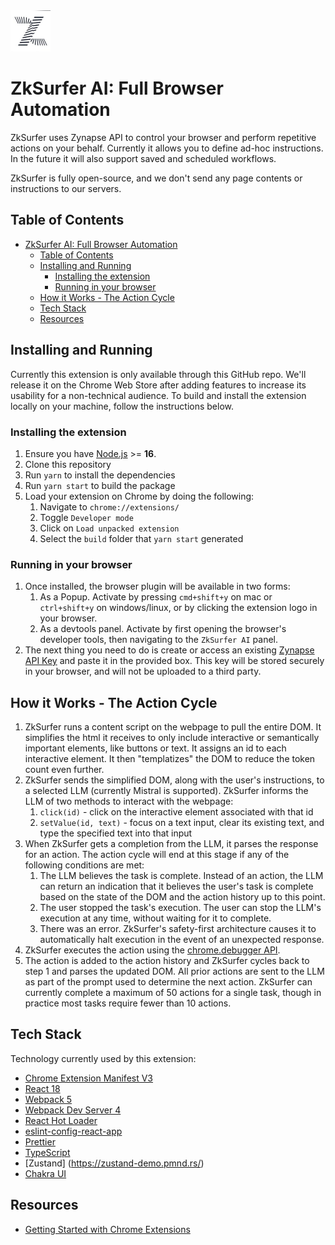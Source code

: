 <img src="src/assets/img/icon-128.png" width="64"/>

# ZkSurfer AI: Full Browser Automation

ZkSurfer uses Zynapse API to control your browser and perform repetitive actions on your behalf. Currently it allows you to define ad-hoc instructions. In the future it will also support saved and scheduled workflows.


ZkSurfer is fully open-source, and we don't send any page contents or instructions to our servers.


## Table of Contents

- [ZkSurfer AI: Full Browser Automation](#zksurfer-ai-full-browser-automation)
  - [Table of Contents](#table-of-contents)
  - [Installing and Running](#installing-and-running)
    - [Installing the extension](#installing-the-extension)
    - [Running in your browser](#running-in-your-browser)
  - [How it Works - The Action Cycle](#how-it-works---the-action-cycle)
  - [Tech Stack](#tech-stack)
  - [Resources](#resources)

## Installing and Running

Currently this extension is only available through this GitHub repo. We'll release it on the Chrome Web Store after adding features to increase its usability for a non-technical audience. To build and install the extension locally on your machine, follow the instructions below.

### Installing the extension

1. Ensure you have [Node.js](https://nodejs.org/) >= **16**.
2. Clone this repository
3. Run `yarn` to install the dependencies
4. Run `yarn start` to build the package
5. Load your extension on Chrome by doing the following:
   1. Navigate to `chrome://extensions/`
   2. Toggle `Developer mode`
   3. Click on `Load unpacked extension`
   4. Select the `build` folder that `yarn start` generated

### Running in your browser

1. Once installed, the browser plugin will be available in two forms:
   1. As a Popup. Activate by pressing `cmd+shift+y` on mac or `ctrl+shift+y` on windows/linux, or by clicking the extension logo in your browser.
   2. As a devtools panel. Activate by first opening the browser's developer tools, then navigating to the `ZkSurfer AI` panel.
2. The next thing you need to do is create or access an existing [Zynapse API Key](https://platform.openai.com/account/api-keys) and paste it in the provided box. This key will be stored securely in your browser, and will not be uploaded to a third party.

## How it Works - The Action Cycle

1. ZkSurfer runs a content script on the webpage to pull the entire DOM. It simplifies the html it receives to only include interactive or semantically important elements, like buttons or text. It assigns an id to each interactive element. It then "templatizes" the DOM to reduce the token count even further.
2. ZkSurfer sends the simplified DOM, along with the user's instructions, to a selected LLM (currently Mistral is supported). ZkSurfer informs the LLM of two methods to interact with the webpage:
   1. `click(id)` - click on the interactive element associated with that id
   2. `setValue(id, text)` - focus on a text input, clear its existing text, and type the specified text into that input
3. When ZkSurfer gets a completion from the LLM, it parses the response for an action. The action cycle will end at this stage if any of the following conditions are met:
   1. The LLM believes the task is complete. Instead of an action, the LLM can return an indication that it believes the user's task is complete based on the state of the DOM and the action history up to this point.
   2. The user stopped the task's execution. The user can stop the LLM's execution at any time, without waiting for it to complete.
   3. There was an error. ZkSurfer's safety-first architecture causes it to automatically halt execution in the event of an unexpected response.
4. ZkSurfer executes the action using the [chrome.debugger API](https://developer.chrome.com/docs/extensions/reference/debugger/).
5. The action is added to the action history and ZkSurfer cycles back to step 1 and parses the updated DOM. All prior actions are sent to the LLM as part of the prompt used to determine the next action. ZkSurfer can currently complete a maximum of 50 actions for a single task, though in practice most tasks require fewer than 10 actions.


## Tech Stack

Technology currently used by this extension:

- [Chrome Extension Manifest V3](https://developer.chrome.com/docs/extensions/mv3/intro/mv3-overview/)
- [React 18](https://reactjs.org)
- [Webpack 5](https://webpack.js.org/)
- [Webpack Dev Server 4](https://webpack.js.org/configuration/dev-server/)
- [React Hot Loader](https://github.com/gaearon/react-hot-loader)
- [eslint-config-react-app](https://www.npmjs.com/package/eslint-config-react-app)
- [Prettier](https://prettier.io/)
- [TypeScript](https://www.typescriptlang.org/)
- [Zustand] (https://zustand-demo.pmnd.rs/)
- [Chakra UI](https://v2.chakra-ui.com/)

## Resources

- [Getting Started with Chrome Extensions](https://developer.chrome.com/extensions/getstarted)
